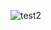 ![test2](https://user-images.githubusercontent.com/74869343/159106713-0c81c1ee-00c8-4f7c-ba36-08e73924648d.gif)
